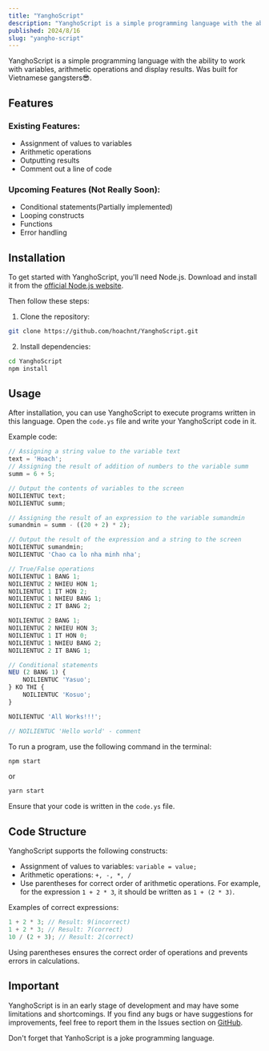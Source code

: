 ```yaml
---
title: "YanghoScript"
description: "YanghoScript is a simple programming language with the ability to work with variables, arithmetic operations and display results. Was built for Vietnamese gangsters😎"
published: 2024/8/16
slug: "yangho-script"
---
```


YanghoScript is a simple programming language with the ability to work with variables, arithmetic operations and display results. Was built for Vietnamese gangsters😎.

## Features

### Existing Features:

-   Assignment of values to variables
-   Arithmetic operations
-   Outputting results
-   Comment out a line of code

### Upcoming Features (Not Really Soon):

-   Conditional statements(Partially implemented)
-   Looping constructs
-   Functions
-   Error handling

## Installation

To get started with YanghoScript, you'll need Node.js. Download and install it from the [official Node.js website](https://nodejs.org/).

Then follow these steps:

1. Clone the repository:

```bash
git clone https://github.com/hoachnt/YanghoScript.git
```

2. Install dependencies:

```bash
cd YanghoScript
npm install
```

## Usage

After installation, you can use YanghoScript to execute programs written in this language. Open the `code.ys` file and write your YanghoScript code in it.

Example code:

```javascript
// Assigning a string value to the variable text
text = 'Hoach';
// Assigning the result of addition of numbers to the variable summ
summ = 6 + 5;

// Output the contents of variables to the screen
NOILIENTUC text;
NOILIENTUC summ;

// Assigning the result of an expression to the variable sumandmin
sumandmin = summ - ((20 + 2) * 2);

// Output the result of the expression and a string to the screen
NOILIENTUC sumandmin;
NOILIENTUC 'Chao ca lo nha minh nha';

// True/False operations
NOILIENTUC 1 BANG 1;
NOILIENTUC 2 NHIEU HON 1;
NOILIENTUC 1 IT HON 2;
NOILIENTUC 1 NHIEU BANG 1;
NOILIENTUC 2 IT BANG 2;

NOILIENTUC 2 BANG 1;
NOILIENTUC 2 NHIEU HON 3;
NOILIENTUC 1 IT HON 0;
NOILIENTUC 1 NHIEU BANG 2;
NOILIENTUC 2 IT BANG 1;

// Conditional statements
NEU (2 BANG 1) {
    NOILIENTUC 'Yasuo';
} KO THI {
    NOILIENTUC 'Kosuo';
}

NOILIENTUC 'All Works!!!';

// NOILIENTUC 'Hello world' - comment
```

To run a program, use the following command in the terminal:

```bash
npm start
```

or

```bash
yarn start
```

Ensure that your code is written in the `code.ys` file.

## Code Structure

YanghoScript supports the following constructs:

-   Assignment of values to variables: `variable = value;`
-   Arithmetic operations: `+, -, *, /`
-   Use parentheses for correct order of arithmetic operations. For example, for the expression `1 + 2 * 3`, it should be written as `1 + (2 * 3)`.

Examples of correct expressions:

```javascript
1 + 2 * 3; // Result: 9(incorrect)
1 + 2 * 3; // Result: 7(correct)
10 / (2 + 3); // Result: 2(correct)
```

Using parentheses ensures the correct order of operations and prevents errors in calculations.

## Important

YanghoScript is in an early stage of development and may have some limitations and shortcomings. If you find any bugs or have suggestions for improvements, feel free to report them in the Issues section on [GitHub](https://github.com/hoachnt/YanghoScript).

Don't forget that YanhoScript is a joke programming language.
